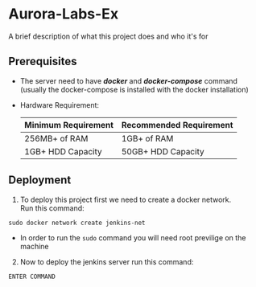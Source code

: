 # Aurora-Labs-Ex

A brief description of what this project does and who it's for


## Prerequisites

* The server need to have **_docker_** and **_docker-compose_** command (usually the docker-compose is installed with the docker installation)
* Hardware Requirement:

    | Minimum Requirement	 | Recommended Requirement           
    | -------------          | -------------
    | 256MB+ of RAM	         | 1GB+ of RAM 
    | 1GB+ HDD Capacity	     | 50GB+ HDD Capacity          
    
## Deployment

1. To deploy this project first we need to create a docker network.  
Run this command:

  `sudo docker network create jenkins-net`
* In order to run the `sudo` command you will need root previlige on the machine

2. Now to deploy the jenkins server run this command:

`ENTER COMMAND`

